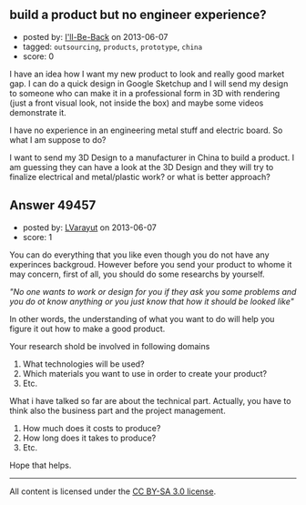 ## build a product but no engineer experience?

- posted by: [I'll-Be-Back](https://stackexchange.com/users/-1/16805-i-ll-be-back) on 2013-06-07
- tagged: `outsourcing`, `products`, `prototype`, `china`
- score: 0

I have an idea how I want my new product to look and really good market gap. I can do a quick design in Google Sketchup and I will send my design to someone who can make it in a professional form in 3D with rendering (just a front visual look, not inside the box) and maybe some videos demonstrate it.

I have no experience in an engineering metal stuff and electric board. So what I am suppose to do?

I want to send my 3D Design to a manufacturer in China to build a product. I am guessing they can have a look at the 3D Design and they will try to finalize electrical and metal/plastic work? or what is better approach? 


## Answer 49457

- posted by: [LVarayut](https://stackexchange.com/users/-1/26556-lvarayut) on 2013-06-07
- score: 1

You can do everything that you like even though you do not have any experinces backgroud. However before you send your product to whome it may concern, first of all, you should do some researchs by yourself.

*"No one wants to work or design for you if they ask you some problems and you do ot know anything or you just know that how it should be looked like"*

In other words, the understanding of what you want to do will help you figure it out how to make a good product.

Your research shold be involved in following domains

1. What technologies will be used?
2. Which materials you want to use in order to create your product?
3. Etc.

What i have talked so far are about the technical part. Actually, you have to think also the business part and the project management.

1. How much does it costs to produce?
2. How long does it takes to produce?
3. Etc.

Hope that helps.



---

All content is licensed under the [CC BY-SA 3.0 license](https://creativecommons.org/licenses/by-sa/3.0/).
